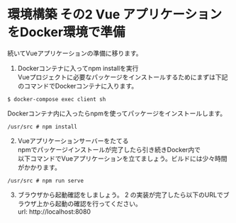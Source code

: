 # 環境構築 その2 Vue アプリケーションをDocker環境で準備

続いてVueアプリケーションの準備に移ります。  

1. Dockerコンテナに入ってnpm installを実行  
Vueプロジェクトに必要なパッケージをインストールするためにまずは下記のコマンドでDockerコンテナに入ります。
```
$ docker-compose exec client sh
```
Dockerコンテナ内に入ったらnpmを使ってパッケージをインストールします。
```
/usr/src # npm install
```

2. Vueアプリケーションサーバーをたてる  
npmでパッケージインストールが完了したら引き続きDocker内で  
以下コマンドでVueアプリケーションを立てましょう。ビルドには少々時間がかかります。
```
/usr/src # npm run serve
```

3. ブラウザから起動確認をしましょう。
2 の実装が完了したら以下のURLでブラウザ上から起動の確認を行ってください。  
url: http://localhost:8080